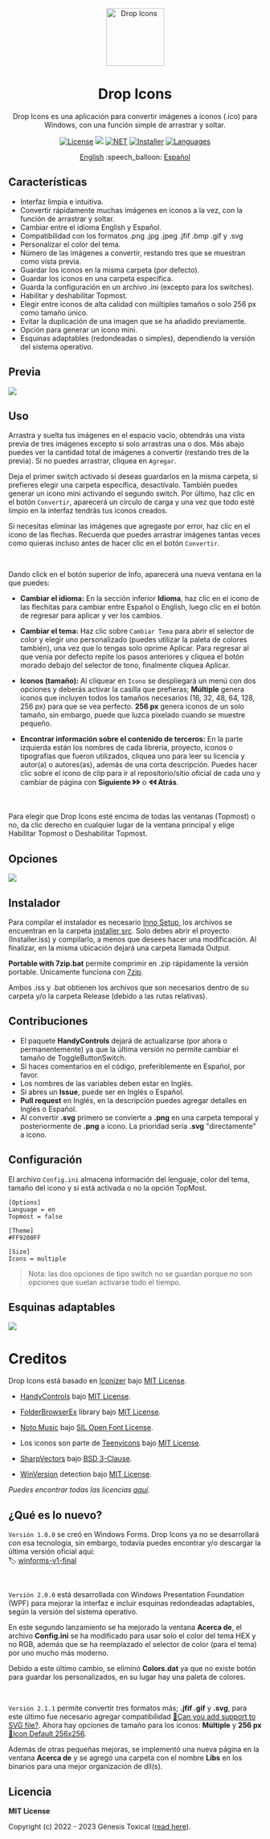 <p align="center"></p>
<p align="center"><a href="#"><img width="115px" src="docs/assets/Logo-115px.png" align="center" alt="Drop Icons"/></a></p>
<h1 align="center">Drop Icons</h1>
<p align="center">Drop Icons es una aplicación para convertir imágenes a iconos (.ico) para Windows, con una función simple de arrastrar y soltar.</p>

<p align="center">
 <a href="LICENSE"><img alt="License" src="https://img.shields.io/badge/License-MIT-9280FF?style=flat-square&labelColor=343B45"/></a>
 <a href="https://github.com/genesistoxical/drop-icons/releases/tag/2.1.1"><img src="https://img.shields.io/github/v/release/genesistoxical/drop-icons.svg?color=9280FF&label=Release&style=flat-square&labelColor=343B45"/></a>
 <a href="#"><img alt="NET" src="https://img.shields.io/badge/.NET_Framework-4.8-9280FF?style=flat-square&labelColor=343B45"/></a> 
 <a href="/installer%20src"><img alt="Installer" src="https://img.shields.io/badge/Installer-ISS-9280FF?style=flat-square&labelColor=343B45"/></a>
 <a href="#"><img alt="Languages" src="https://img.shields.io/badge/Idiomas-2-9280FF?style=flat-square&labelColor=343B45"/></a>
</p>

<p align="center">
<a href="README.md">English</a> :speech_balloon: <a href="README-es.md">Español</a>
</p>

## Características
* Interfaz limpia e intuitiva.
* Convertir rápidamente muchas imágenes en iconos a la vez, con la función de arrastrar y soltar.
* Cambiar entre el idioma English y Español.
* Compatibilidad con los formatos .png .jpg .jpeg .jfif .bmp .gif y .svg
* Personalizar el color del tema.
* Número de las imágenes a convertir, restando tres que se muestran como vista previa.
* Guardar los iconos en la misma carpeta (por defecto).
* Guardar los iconos en una carpeta específica.
* Guarda la configuración en un archivo .ini (excepto para los switches).
* Habilitar y deshabilitar Topmost.
* Elegir entre iconos de alta calidad con múltiples tamaños o solo 256 px como tamaño único.
* Evitar la duplicación de una imagen que se ha añadido previamente.
* Opción para generar un icono mini.
* Esquinas adaptables (redondeadas o simples), dependiendo la versión del sistema operativo.

## Previa
<a href="#"><img src="docs/assets/Drop-Icons-v2.gif"/></a>

## Uso
Arrastra y suelta tus imágenes en el espacio vacío, obtendrás una vista previa de tres imágenes excepto si solo arrastras una o dos. Más abajo puedes ver la cantidad total de imágenes a convertir (restando tres de la previa). Si no puedes arrastrar, cliquea en `Agregar`.

Deja el primer switch activado si deseas guardarlos en la misma carpeta, si prefieres elegir una carpeta específica, desactívalo. También puedes generar un icono mini activando el segundo switch. Por último, haz clic en el botón `Convertir`, aparecerá un círculo de carga y una vez que todo esté limpio en la interfaz tendrás tus iconos creados.

Si necesitas eliminar las imágenes que agregaste por error, haz clic en el icono de las flechas. Recuerda que puedes arrastrar imágenes tantas veces como quieras incluso antes de hacer clic en el botón `Convertir`.

<br>

Dando click en el botón superior de Info, aparecerá una nueva ventana en la que puedes:

- **Cambiar el idioma:** En la sección inferior **Idioma**, haz clic en el icono de las flechitas para cambiar entre Español o English, luego clic en el botón de regresar para aplicar y ver los cambios.

- **Cambiar el tema:** Haz clic sobre `Cambiar Tema` para abrir el selector de color y elegir uno personalizado (puedes utilizar la paleta de colores también), una vez que lo tengas solo oprime Aplicar. Para regresar al que venía por defecto repite los pasos anteriores y cliquea el botón morado debajo del selector de tono, finalmente cliquea Aplicar.
 
- **Iconos (tamaño):** Al cliquear en `Icono` se despliegará un menú con dos opciones y deberás activar la casilla que prefieras; **Múltiple** genera iconos que incluyen todos los tamaños necesarios (16, 32, 48, 64, 128, 256 px) para que se vea perfecto. **256 px** genera iconos de un solo tamaño, sin embargo, puede que luzca pixelado cuando se muestre pequeño.

- **Encontrar información sobre el contenido de terceros:** En la parte izquierda están los nombres de cada librería, proyecto, iconos o tipografías que fueron utilizados, cliquea uno para leer su licencia y autor(a) o autores(as), además de una corta descripción. Puedes hacer clic sobre el icono de clip para ir al repositorio/sitio oficial de cada uno y cambiar de página con **Siguiente 🢖🢖** o **🢔🢔 Atrás**.

<br>

Para elegir que Drop Icons esté encima de todas las ventanas (Topmost) o no, da clic derecho en cualquier lugar de la ventana principal y elige Habilitar Topmost o Deshabilitar Topmost.

## Opciones
<a href="#"><img src="docs/assets/Drop-Icons-Options-v2.gif"/></a>

## Instalador
Para compilar el instalador es necesario [Inno Setup](https://jrsoftware.org/isinfo.php), los archivos se encuentran en la carpeta [installer src](/installer%20src). Solo debes abrir el proyecto (Installer.iss) y compilarlo, a menos que desees hacer una modificación. Al finalizar, en la misma ubicación dejará una carpeta llamada Output.

**Portable with 7zip.bat** permite comprimir en .zip rápidamente la versión portable. Únicamente funciona con [7zip](https://www.7-zip.org/).

Ambos .iss y .bat obtienen los archivos que son necesarios dentro de su carpeta y/o la carpeta Release (debido a las rutas relativas).

## Contribuciones
* El paquete **HandyControls** dejará de actualizarse (por ahora o permanentemente) ya que la última versión no permite cambiar el tamaño de ToggleButtonSwitch.
* Si haces comentarios en el código, preferiblemente en Español, por favor.
* Los nombres de las variables deben estar en Inglés.
* Si abres un **Issue**, puede ser en Inglés o Español.
* **Pull request** en Inglés, en la descripción puedes agregar detalles en Inglés o Español.
* Al convertir **.svg** primero se convierte a **.png** en una carpeta temporal y posteriormente de **.png** a icono. La prioridad sería **.svg** "directamente" a icono.
  
## Configuración
El archivo `Config.ini` almacena información del lenguaje, color del tema, tamaño del icono y si está activada o no la opción TopMost.

~~~
[Options]
Language = en
Topmost = false

[Theme]
#FF9280FF

[Size]
Icons = multiple
~~~

>Nota: las dos opciones de tipo switch no se guardan porque no son opciones que suelan activarse todo el tiempo.

## Esquinas adaptables
<a href="#"><img src="docs/assets/Drop-Icons-Corners-v2.png"/></a>

# Creditos
Drop Icons está basado en [Iconizer](https://github.com/willnode/Iconizer) bajo [MIT License](https://github.com/willnode/Iconizer/blob/master/LICENSE).

* [HandyControls](https://github.com/ghost1372/HandyControls) bajo [MIT License](https://github.com/ghost1372/HandyControls/blob/develop/LICENSE).

* [FolderBrowserEx](https://github.com/evaristocuesta/FolderBrowserEx) library bajo [MIT License](https://github.com/evaristocuesta/FolderBrowserEx/blob/master/LICENSE).

* [Noto Music](https://fonts.google.com/noto/specimen/Noto+Music) bajo [SIL Open Font License](/src/DropIcons/Docs/Noto%20Music/OFL.txt).

* Los iconos son parte de [Teenyicons](https://github.com/teenyicons/teenyicons) bajo [MIT License](https://github.com/teenyicons/teenyicons/blob/master/LICENSE).

* [SharpVectors](https://github.com/ElinamLLC/SharpVectors/) bajo [BSD 3-Clause](https://github.com/ElinamLLC/SharpVectors/blob/master/License.md).

* [WinVersion](https://github.com/shaovoon/win_version_detection) detection bajo [MIT License](https://github.com/shaovoon/win_version_detection/blob/main/LICENSE).

*Puedes encontrar todas las licencias [aquí](/src/DropIcons/Docs).*

## ¿Qué es lo nuevo?
`Versión 1.0.0` se creó en Windows Forms. Drop Icons ya no se desarrollará con esa tecnología, sin embargo, todavía puedes encontrar y/o descargar la última versión oficial aquí:
<br>
🏷️ [winforms-v1-final](https://github.com/genesistoxical/drop-icons/tree/winforms-v1-final)

<br>

`Versión 2.0.0` está desarrollada con Windows Presentation Foundation (WPF) para mejorar la interfaz e incluir esquinas redondeadas adaptables, según la versión del sistema operativo.

En este segundo lanzamiento se ha mejorado la ventana **Acerca de**, el archivo **Config.ini** se ha modificado para usar solo el color del tema HEX y no RGB, además que se ha reemplazado el selector de color (para el tema) por uno mucho más moderno.

Debido a este último cambio, se eliminó **Colors.dat** ya que no existe botón para guardar los personalizados, en su lugar hay una paleta de colores.

<br>

`Versión 2.1.1` permite convertir tres formatos más; **.jfif .gif** y **.svg**, para este último fue necesario agregar compatibilidad [📍Can you add support to SVG file?](https://github.com/genesistoxical/drop-icons/issues/2). Ahora hay opciones de tamaño para los iconos: **Múltiple** y **256 px** [📍Icon Default 256x256](https://github.com/genesistoxical/drop-icons/discussions/1).

Además de otras pequeñas mejoras, se implementó una nueva página en la ventana **Acerca de** y se agregó una carpeta con el nombre **Libs** en los binarios para una mejor organización de dll(s).

## Licencia
**MIT License**

Copyright (c) 2022 - 2023 Génesis Toxical ([read here](LICENSE)).
